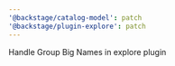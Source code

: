 ```yaml
---
'@backstage/catalog-model': patch
'@backstage/plugin-explore': patch
---
```


Handle Group Big Names in explore plugin
